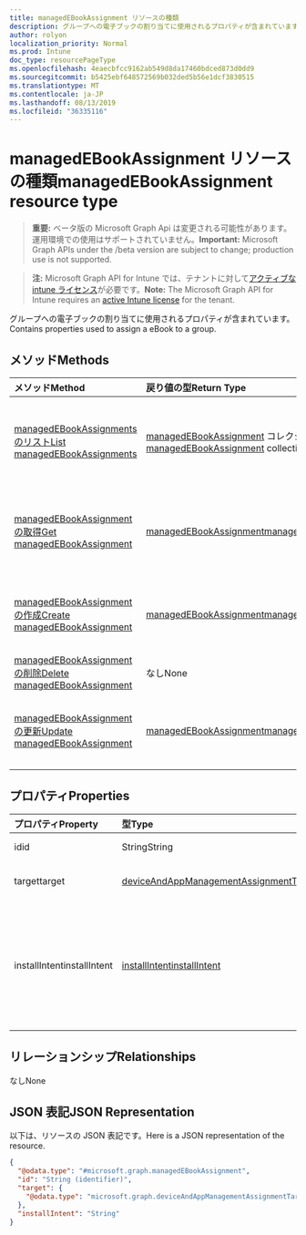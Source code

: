 ```yaml
---
title: managedEBookAssignment リソースの種類
description: グループへの電子ブックの割り当てに使用されるプロパティが含まれています。
author: rolyon
localization_priority: Normal
ms.prod: Intune
doc_type: resourcePageType
ms.openlocfilehash: 4eaecbfcc9162ab549d8da17460bdced873d0dd9
ms.sourcegitcommit: b5425ebf648572569b032ded5b56e1dcf3830515
ms.translationtype: MT
ms.contentlocale: ja-JP
ms.lasthandoff: 08/13/2019
ms.locfileid: "36335116"
---
```

# <a name="managedebookassignment-resource-type"></a><span data-ttu-id="abba3-103">managedEBookAssignment リソースの種類</span><span class="sxs-lookup"><span data-stu-id="abba3-103">managedEBookAssignment resource type</span></span>

> <span data-ttu-id="abba3-104">**重要:** ベータ版の Microsoft Graph Api は変更される可能性があります。運用環境での使用はサポートされていません。</span><span class="sxs-lookup"><span data-stu-id="abba3-104">**Important:** Microsoft Graph APIs under the /beta version are subject to change; production use is not supported.</span></span>

> <span data-ttu-id="abba3-105">**注:** Microsoft Graph API for Intune では、テナントに対して[アクティブな intune ライセンス](https://go.microsoft.com/fwlink/?linkid=839381)が必要です。</span><span class="sxs-lookup"><span data-stu-id="abba3-105">**Note:** The Microsoft Graph API for Intune requires an [active Intune license](https://go.microsoft.com/fwlink/?linkid=839381) for the tenant.</span></span>

<span data-ttu-id="abba3-106">グループへの電子ブックの割り当てに使用されるプロパティが含まれています。</span><span class="sxs-lookup"><span data-stu-id="abba3-106">Contains properties used to assign a eBook to a group.</span></span>

## <a name="methods"></a><span data-ttu-id="abba3-107">メソッド</span><span class="sxs-lookup"><span data-stu-id="abba3-107">Methods</span></span>
|<span data-ttu-id="abba3-108">メソッド</span><span class="sxs-lookup"><span data-stu-id="abba3-108">Method</span></span>|<span data-ttu-id="abba3-109">戻り値の型</span><span class="sxs-lookup"><span data-stu-id="abba3-109">Return Type</span></span>|<span data-ttu-id="abba3-110">説明</span><span class="sxs-lookup"><span data-stu-id="abba3-110">Description</span></span>|
|:---|:---|:---|
|[<span data-ttu-id="abba3-111">managedEBookAssignments のリスト</span><span class="sxs-lookup"><span data-stu-id="abba3-111">List managedEBookAssignments</span></span>](../api/intune-books-managedebookassignment-list.md)|<span data-ttu-id="abba3-112">[managedEBookAssignment](../resources/intune-books-managedebookassignment.md) コレクション</span><span class="sxs-lookup"><span data-stu-id="abba3-112">[managedEBookAssignment](../resources/intune-books-managedebookassignment.md) collection</span></span>|<span data-ttu-id="abba3-113">[managedEBookAssignment](../resources/intune-books-managedebookassignment.md) オブジェクトのプロパティとリレーションシップをリストします。</span><span class="sxs-lookup"><span data-stu-id="abba3-113">List properties and relationships of the [managedEBookAssignment](../resources/intune-books-managedebookassignment.md) objects.</span></span>|
|[<span data-ttu-id="abba3-114">managedEBookAssignment の取得</span><span class="sxs-lookup"><span data-stu-id="abba3-114">Get managedEBookAssignment</span></span>](../api/intune-books-managedebookassignment-get.md)|[<span data-ttu-id="abba3-115">managedEBookAssignment</span><span class="sxs-lookup"><span data-stu-id="abba3-115">managedEBookAssignment</span></span>](../resources/intune-books-managedebookassignment.md)|<span data-ttu-id="abba3-116">[managedEBookAssignment](../resources/intune-books-managedebookassignment.md) オブジェクトのプロパティとリレーションシップを読み取ります。</span><span class="sxs-lookup"><span data-stu-id="abba3-116">Read properties and relationships of the [managedEBookAssignment](../resources/intune-books-managedebookassignment.md) object.</span></span>|
|[<span data-ttu-id="abba3-117">managedEBookAssignment の作成</span><span class="sxs-lookup"><span data-stu-id="abba3-117">Create managedEBookAssignment</span></span>](../api/intune-books-managedebookassignment-create.md)|[<span data-ttu-id="abba3-118">managedEBookAssignment</span><span class="sxs-lookup"><span data-stu-id="abba3-118">managedEBookAssignment</span></span>](../resources/intune-books-managedebookassignment.md)|<span data-ttu-id="abba3-119">新しい [managedEBookAssignment](../resources/intune-books-managedebookassignment.md) オブジェクトを作成します。</span><span class="sxs-lookup"><span data-stu-id="abba3-119">Create a new [managedEBookAssignment](../resources/intune-books-managedebookassignment.md) object.</span></span>|
|[<span data-ttu-id="abba3-120">managedEBookAssignment の削除</span><span class="sxs-lookup"><span data-stu-id="abba3-120">Delete managedEBookAssignment</span></span>](../api/intune-books-managedebookassignment-delete.md)|<span data-ttu-id="abba3-121">なし</span><span class="sxs-lookup"><span data-stu-id="abba3-121">None</span></span>|<span data-ttu-id="abba3-122">[managedEBookAssignment](../resources/intune-books-managedebookassignment.md) を削除します。</span><span class="sxs-lookup"><span data-stu-id="abba3-122">Deletes a [managedEBookAssignment](../resources/intune-books-managedebookassignment.md).</span></span>|
|[<span data-ttu-id="abba3-123">managedEBookAssignment の更新</span><span class="sxs-lookup"><span data-stu-id="abba3-123">Update managedEBookAssignment</span></span>](../api/intune-books-managedebookassignment-update.md)|[<span data-ttu-id="abba3-124">managedEBookAssignment</span><span class="sxs-lookup"><span data-stu-id="abba3-124">managedEBookAssignment</span></span>](../resources/intune-books-managedebookassignment.md)|<span data-ttu-id="abba3-125">[managedEBookAssignment](../resources/intune-books-managedebookassignment.md) オブジェクトのプロパティを更新します。</span><span class="sxs-lookup"><span data-stu-id="abba3-125">Update the properties of a [managedEBookAssignment](../resources/intune-books-managedebookassignment.md) object.</span></span>|

## <a name="properties"></a><span data-ttu-id="abba3-126">プロパティ</span><span class="sxs-lookup"><span data-stu-id="abba3-126">Properties</span></span>
|<span data-ttu-id="abba3-127">プロパティ</span><span class="sxs-lookup"><span data-stu-id="abba3-127">Property</span></span>|<span data-ttu-id="abba3-128">型</span><span class="sxs-lookup"><span data-stu-id="abba3-128">Type</span></span>|<span data-ttu-id="abba3-129">説明</span><span class="sxs-lookup"><span data-stu-id="abba3-129">Description</span></span>|
|:---|:---|:---|
|<span data-ttu-id="abba3-130">id</span><span class="sxs-lookup"><span data-stu-id="abba3-130">id</span></span>|<span data-ttu-id="abba3-131">String</span><span class="sxs-lookup"><span data-stu-id="abba3-131">String</span></span>|<span data-ttu-id="abba3-132">エンティティのキー。</span><span class="sxs-lookup"><span data-stu-id="abba3-132">Key of the entity.</span></span>|
|<span data-ttu-id="abba3-133">target</span><span class="sxs-lookup"><span data-stu-id="abba3-133">target</span></span>|[<span data-ttu-id="abba3-134">deviceAndAppManagementAssignmentTarget</span><span class="sxs-lookup"><span data-stu-id="abba3-134">deviceAndAppManagementAssignmentTarget</span></span>](../resources/intune-shared-deviceandappmanagementassignmenttarget.md)|<span data-ttu-id="abba3-135">電子ブックの割り当て先。</span><span class="sxs-lookup"><span data-stu-id="abba3-135">The assignment target for eBook.</span></span>|
|<span data-ttu-id="abba3-136">installIntent</span><span class="sxs-lookup"><span data-stu-id="abba3-136">installIntent</span></span>|[<span data-ttu-id="abba3-137">installIntent</span><span class="sxs-lookup"><span data-stu-id="abba3-137">installIntent</span></span>](../resources/intune-shared-installintent.md)|<span data-ttu-id="abba3-138">電子ブックのインストールの目的。</span><span class="sxs-lookup"><span data-stu-id="abba3-138">The install intent for eBook.</span></span> <span data-ttu-id="abba3-139">可能な値は、`available`、`required`、`uninstall`、`availableWithoutEnrollment` です。</span><span class="sxs-lookup"><span data-stu-id="abba3-139">Possible values are: `available`, `required`, `uninstall`, `availableWithoutEnrollment`.</span></span>|

## <a name="relationships"></a><span data-ttu-id="abba3-140">リレーションシップ</span><span class="sxs-lookup"><span data-stu-id="abba3-140">Relationships</span></span>
<span data-ttu-id="abba3-141">なし</span><span class="sxs-lookup"><span data-stu-id="abba3-141">None</span></span>

## <a name="json-representation"></a><span data-ttu-id="abba3-142">JSON 表記</span><span class="sxs-lookup"><span data-stu-id="abba3-142">JSON Representation</span></span>
<span data-ttu-id="abba3-143">以下は、リソースの JSON 表記です。</span><span class="sxs-lookup"><span data-stu-id="abba3-143">Here is a JSON representation of the resource.</span></span>
<!-- {
  "blockType": "resource",
  "keyProperty": "id",
  "@odata.type": "microsoft.graph.managedEBookAssignment"
}
-->
``` json
{
  "@odata.type": "#microsoft.graph.managedEBookAssignment",
  "id": "String (identifier)",
  "target": {
    "@odata.type": "microsoft.graph.deviceAndAppManagementAssignmentTarget"
  },
  "installIntent": "String"
}
```



